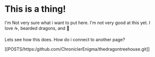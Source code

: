 # This is a thing!
I'm Not very sure what i want to put here. 
I'm not very good at this yet.
I love :coffee:, bearded dragons, and :cake:

Lets see how this does. How do i connect to another page?

[[POSTS/https:/github.com/ChroniclerEnigma/thedragontreehouse.git]]
